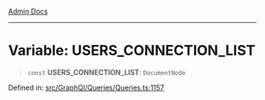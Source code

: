 [Admin Docs](/)

---

# Variable: USERS_CONNECTION_LIST

> `const` **USERS_CONNECTION_LIST**: `DocumentNode`

Defined in: [src/GraphQl/Queries/Queries.ts:1157](https://github.com/PalisadoesFoundation/talawa-admin/blob/main/src/GraphQl/Queries/Queries.ts#L1157)
